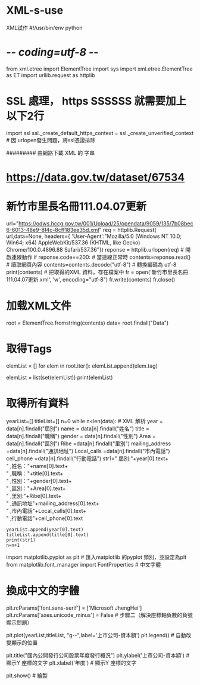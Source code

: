 # XML-s-use
XML試作
#!/usr/bin/env python
# -*- coding=utf-8 -*-
from xml.etree import ElementTree
import sys
import xml.etree.ElementTree as ET
import urllib.request as httplib
#  SSL  處理，  https    SSSSSS 就需要加上以下2行
import ssl
ssl._create_default_https_context = ssl._create_unverified_context    # 因.urlopen發生問題，將ssl憑證排除

######### 由網路下載 XML 的 字串
# https://data.gov.tw/dataset/67534
# 新竹市里長名冊111.04.07更新
url="https://odws.hccg.gov.tw/001/Upload/25/opendata/9059/135/7b08bec6-6013-48e9-8f4c-8cff183ee35d.xml"
req = httplib.Request( url,data=None,
    headers={ 'User-Agent':"Mozilla/5.0 (Windows NT 10.0; Win64; x64) AppleWebKit/537.36 (KHTML, like Gecko) Chrome/100.0.4896.88 Safari/537.36"})
reponse = httplib.urlopen(req)               # 開啟連線動作
if reponse.code==200:                        # 當連線正常時
    contents=reponse.read()                  # 讀取網頁內容
    contents=contents.decode("utf-8")        # 轉換編碼為 utf-8
    print(contents)
    # 把取得的XML 資料，存在檔案中
    fr = open('新竹市里長名冊111.04.07更新.xml', 'w', encoding="utf-8")
    fr.write(contents)
    fr.close()



# 加载XML文件
root = ElementTree.fromstring(contents)
data= root.findall("Data")


# 取得Tags
elemList = []
for elem in root.iter():
    elemList.append(elem.tag)

elemList = list(set(elemList))
print(elemList)


# 取得所有資料
yearList=[]
titleList=[]
n=0
while n<len(data):
    # XML 解析
    year           = data[n].findall("屆別")
    name           = data[n].findall("姓名")
    title          = data[n].findall("職稱")
    gender          = data[n].findall("性別")
    Area            = data[n].findall("區別")
    Ribe            =data[n].findall("里別")
    mailing_address =data[n].findall("通訊地址")
    Local_calls     =data[n].findall("市內電話")
    cell_phone      =data[n].findall("行動電話")
    str1=" 屆別:"+year[0].text+\
        " ,姓名："+name[0].text+\
        " ,職稱："+title[0].text+\
        " ,性別："+gender[0].text+\
        " ,區別："+Area[0].text+\
        " ,里別:"+Ribe[0].text+\
        " ,通訊地址"+mailing_address[0].text+\
        " ,市內電話"+Local_calls[0].text+\
        " ,行動電話"+cell_phone[0].text


    yearList.append(year[0].text)
    titleList.append(title[0].text)
    print(str1)
    n=n+1





import matplotlib.pyplot as plt # 匯入matplotlib 的pyplot 類別，並設定為plt
from matplotlib.font_manager import FontProperties # 中文字體

# 換成中文的字體
plt.rcParams['font.sans-serif'] = ['Microsoft JhengHei']
plt.rcParams['axes.unicode_minus'] = False  # 步驟二（解決座標軸負數的負號顯示問題）



plt.plot(yearList,titleList, "g--",label='上市公司-資本額')
plt.legend()         # 自動改變顯示的位置

plt.title("國內公開發行公司股票年度發行概況")
plt.ylabel('上市公司-資本額') # 顯示Y 座標的文字
plt.xlabel('年度') # 顯示Y 座標的文字

plt.show() # 繪製

